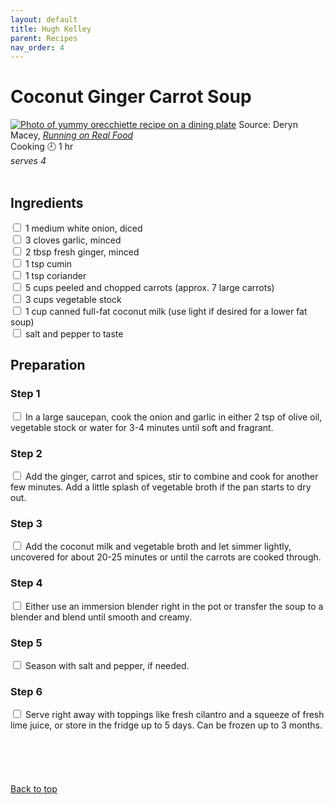 ```yaml
---
layout: default
title: Hugh Kelley
parent: Recipes
nav_order: 4
---
```

# Coconut Ginger Carrot Soup
[![Photo of yummy orecchiette recipe on a dining plate](https://i2.wp.com/runningonrealfood.com/wp-content/uploads/2015/09/creamy-vegan-coconut-ginger-carrot-soup-running-on-real-food-15-700x1050.jpg)](https://runningonrealfood.com/coconut-ginger-carrot-soup-2/)
Source: Deryn Macey, *[Running on Real Food](https://runningonrealfood.com/coconut-ginger-carrot-soup-2/)*
<br>
Cooking 🕘 1 hr
<br>
*serves 4*
<br>
<br>
## Ingredients
<input type="checkbox" enabled /> 1  medium white onion, diced<br>
<input type="checkbox" enabled /> 3 cloves garlic, minced<br>
<input type="checkbox" enabled /> 2 tbsp fresh ginger, minced<br>
<input type="checkbox" enabled /> 1 tsp cumin<br>
<input type="checkbox" enabled /> 1 tsp coriander<br>
<input type="checkbox" enabled /> 5 cups peeled and chopped carrots (approx. 7 large carrots)<br>
<input type="checkbox" enabled /> 3 cups vegetable stock<br>
<input type="checkbox" enabled /> 1 cup canned full-fat coconut milk (use light if desired for a lower fat soup)<br>
<input type="checkbox" enabled /> salt and pepper to taste<br>

## Preparation
###  Step 1
<input type="checkbox" enabled /> In a large saucepan, cook the onion and garlic in either 2 tsp of olive oil, vegetable stock or water for 3-4 minutes until soft and fragrant.<br>
### Step 2 
<input type="checkbox" enabled /> Add the ginger, carrot and spices, stir to combine and cook for another few minutes. Add a little splash of vegetable broth if the pan starts to dry out.<br>
### Step 3
<input type="checkbox" enabled /> Add the coconut milk and vegetable broth and let simmer lightly, uncovered for about 20-25 minutes or until the carrots are cooked through.<br>
### Step 4
<input type="checkbox" enabled /> Either use an immersion blender right in the pot or transfer the soup to a blender and blend until smooth and creamy.<br>
### Step 5
<input type="checkbox" enabled /> Season with salt and pepper, if needed.<br>
### Step 6
<input type="checkbox" enabled /> Serve right away with toppings like fresh cilantro and a squeeze of fresh lime juice, or store in the fridge up to 5 days. Can be frozen up to 3 months.<br>
<br>
<br>
<br>
<br>
<br>
[Back to top](top)
